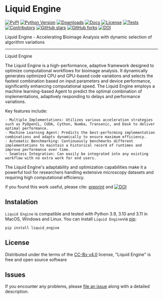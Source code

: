 # Liquid Engine

[![PyPI](https://img.shields.io/pypi/v/liquid_engine.svg?color=green)](https://pypi.org/project/liquid_engine)
[![Python Version](https://img.shields.io/pypi/pyversions/liquid_engine.svg?color=green)](https://python.org)
[![Downloads](https://img.shields.io/pypi/dm/liquid_engine)](https://pypi.org/project/LiquidEngine)
[![Docs](https://img.shields.io/badge/documentation-link-blueviolet)](https://henriqueslab.github.io/LiquidEngine)
[![License](https://img.shields.io/github/license/HenriquesLab/LiquidEngine?color=Green)](https://github.com/HenriquesLab/LiquidEngine/blob/main/LICENSE.txt)
[![Tests](https://github.com/HenriquesLab/LiquidEngine/actions/workflows/nightly.yml/badge.svg)](https://github.com/HenriquesLab/LiquidEngine/actions/workflows/nightly.yml)
[![Contributors](https://img.shields.io/github/contributors-anon/HenriquesLab/LiquidEngine)](https://github.com/HenriquesLab/LiquidEngine/graphs/contributors)
[![GitHub stars](https://img.shields.io/github/stars/HenriquesLab/LiquidEngine?style=social)](https://github.com/HenriquesLab/LiquidEngine/)
[![GitHub forks](https://img.shields.io/github/forks/HenriquesLab/LiquidEngine?style=social)](https://github.com/HenriquesLab/LiquidEngine/)
[![DOI](https://zenodo.org/badge/505388398.svg)](https://zenodo.org/badge/latestdoi/505388398)

Liquid Engine - Accelerating Bioimage Analysis with dynamic selection of algorithm variations

---

Liquid Engine

The Liquid Engine is a high-performance, adaptive framework designed to optimize computational workflows for bioimage analysis. It dynamically generates optimized CPU and GPU-based code variations and selects the fastest combination based on input parameters and device performance, significantly enhancing computational speed. The Liquid Engine employs a machine learning-based Agent to predict the optimal combination of implementations, adaptively responding to delays and performance variations.

Key features include:

    - Multiple Implementations: Utilizes various acceleration strategies such as PyOpenCL, CUDA, Cython, Numba, Transonic, and Dask to deliver optimal performance.
    - Machine Learning Agent: Predicts the best-performing implementation combinations and adapts dynamically to ensure maximum efficiency.
    - Automatic Benchmarking: Continuously benchmarks different implementations to maintain a historical record of runtimes and improve performance over time.
    - Seamless Integration: Can easily be integrated into any existing workflow with no extra work for end users.

The Liquid Engine's adaptability and optimization capabilities make it a powerful tool for researchers handling extensive microscopy datasets and requiring high computational efficiency.

if you found this work useful, please cite: [preprint](https://www.biorxiv.org/content/10.1101/2023.08.13.553080v1) and  [![DOI](https://zenodo.org/badge/505388398.svg)](https://zenodo.org/badge/latestdoi/505388398)



## Instalation

`Liquid Engine` is compatible and tested with Python 3.9, 3.10 and 3.11 in MacOS, Windows and Linux.
You can install `Liquid Engine`via [pip]:

```shell
pip install liquid_engine
```

## License

Distributed under the terms of the [CC-By v4.0] license,
"Liquid Engine" is free and open source software

## Issues

If you encounter any problems, please [file an issue] along with a detailed description.

[CC-By v4.0]: https://creativecommons.org/licenses/by/4.0/
[file an issue]: https://github.com/HenriquesLab/LiquidEngine/issues
[pip]: https://pypi.org/project/pip/